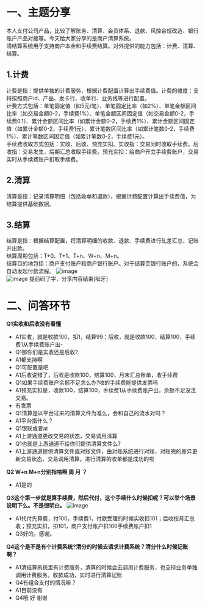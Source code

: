 # 一、主题分享
本人支付公司产品，比较了解账务、清算、会员体系、退款、风控合规改造、银行账户产品对接等。今天给大家分享的是商户清算系统。  
清结算系统用于支持商户本金和手续费结算。对外提供的能力包括：计费、清算、结算。
## 1.计费
计费是指：提供单独的计费服务，根据计费配置计算出手续费值。计费的维度：支持按照商户id、产品、发卡行、收单行、业务线等进行配置。  
计费方式包括：单笔固定值（如5元/笔）、单笔固定比率（如2%）、单笔金额区间比率（如交易金额0-2，手续费1%）、单笔金额区间固定值（如交易金额0-2，手续费0.1）、累计金额区间比率（如累计金额0-2，手续费1%）、累计金额区间固定值（如累计金额0-2，手续费1元）、累计笔数区间比率（如累计笔数0-2，手续费1%）、累计笔数区间固定值（如累计笔数0-2，手续费1元）。  
手续费收取方式包括：实收、后收、预充实扣。实收指：交易同时收取手续费。后收指：交易发生，后期汇总收取手续费。预充实扣：给商户开立手续费账户，交易实时从手续费账户扣取手续费。
## 2.清算
清算是指：记录清算明细（包括收单和退款），根据计费配置计算出手续费值，为结算提供基础数据。
## 3.结算
结算是指：根据结算配置，将清算明细的收款、退款、手续费进行轧差汇总，记账并出款。  
结算周期包括：T+0、T+1、T+n、W+n、M+n。  
结算目的地包括：商户支付账户和商户银行账户。对于结算至银行账户的，系统会自动发起付款流程。
  ![image](http://static.cocolian.cn/img/20180725_171347.png)  
  ![image](http://static.cocolian.cn/img/20180725_171400.png) 
提前码了字，分享内容结束[呲牙]
# 二、问答环节
**Q1实收和后收没有看懂**

- A1实收，就是收款100，扣1，结算99；后收，就是收款100，结算100，手续费1从手续费账户出- 
- Q1那你们是实收还是后收?
- A1都支持啊
- Q1可配置是吧
- A1后收说错了，后收是收款100，结算100，月末汇总账单，收手续费
- Q1如果手续费账户余额不足怎么办?收的手续费能提供发票吗
- A1预充实扣是，收款100，结算100，手续费1从手续费账户出，余额不足没法交易。
- 有发票
- Q1清算是以平台过来的清算文件为准么，会和自己的流水对吗？
- A1平台指什么？
- Q1银联或者at
- A1上游通道更改交易的状态，交易调用清算
- Q1也就是上游通道不给你们提供清算文件么?
- A1上游通道提供清算文件或对账文件，由对账系统进行对账，对账完的差异更新交易状态，交易调用清算。进行清算的收单都是成功的啦

**Q2 W+n M+n分别指啥啊 周 月 ？**

- A1是的

**Q3这个第一步就是算手续费，然后代付，这个手续什么时候扣呢？可以举个场景说明下么。不是很明白。**
![image](http://static.cocolian.cn/img/20180725_204543.png)  
- A1代付先算费，付100，手续费1，付款受理的时候实收扣101；后收按月汇总收；预充实扣，扣101，商户支付账户扣100手续费账户扣1
- Q3好的，感谢。

**Q4这个是不是有个计费系统?清分的时候去请求计费系统？清分什么时候记账啊？**
- A1清结算系统里有计费服务，清算的时候会去调用计费服务，也支持业务单独调用计费服务。收款成功，实时进行清算记账
- Q4有组合支付的情况嘛？
- A1目前没有
- Q4哦 好 谢谢
